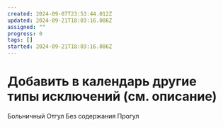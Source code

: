 ```yaml
---
created: 2024-09-07T23:53:44.012Z
updated: 2024-09-21T18:03:16.086Z
assigned: ""
progress: 0
tags: []
started: 2024-09-21T18:03:16.086Z
---
```


# Добавить в календарь другие типы исключений (см. описание)

Больничный
Отгул
Без содержания
Прогул
